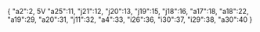 {
  "a2":2, 5V
  "a25":11,
  "j21":12,
  "j20":13,
  "j19":15,
  "j18":16,
  "a17":18,
  "a18":22,
  "a19":29,
  "a20":31,
  "j11":32,
  "a4":33,
  "i26":36,
  "i30":37,
  "i29":38,
  "a30":40
}



